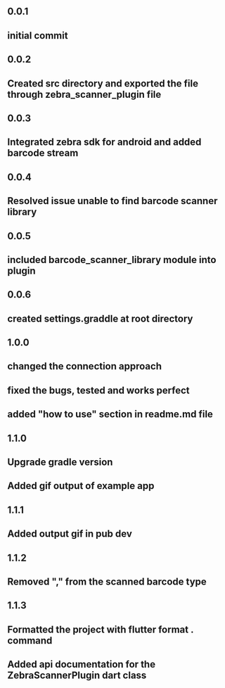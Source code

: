 ## 0.0.1

## initial commit

## 0.0.2

## Created src directory and exported the file through zebra_scanner_plugin file

## 0.0.3

## Integrated zebra sdk for android and added barcode stream

## 0.0.4

## Resolved issue unable to find barcode scanner library

## 0.0.5

## included barcode_scanner_library module into plugin

## 0.0.6

## created settings.graddle at root directory

## 1.0.0

## changed the connection approach

## fixed the bugs, tested and works perfect

## added "how to use" section in readme.md file

## 1.1.0

## Upgrade gradle version

## Added gif output of example app

## 1.1.1

## Added output gif in pub dev

## 1.1.2

## Removed "," from the scanned barcode type

## 1.1.3

## Formatted the project with flutter format . command
## Added api documentation for the ZebraScannerPlugin dart class